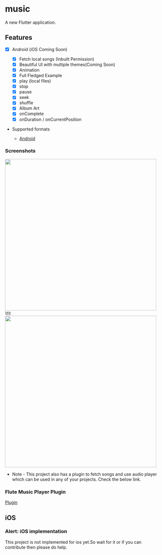 # music

A new Flutter application.

## Features

* [x] Android (iOS Coming Soon)

  * [x] Fetch local songs (Inbuilt Permission)
  * [x] Beautiful UI with multiple themes(Coming Soon)
  * [x] Animation
  * [x] Full Fledged Example
  * [x] play (local files)
  * [x] stop
  * [x] pause
  * [x] seek
  * [x] shuffle
  * [x] Album Art
  * [x] onComplete
  * [x] onDuration / onCurrentPosition

* Supported formats

  * [Android](https://developer.android.com/guide/topics/media/media-formats.html)



### Screenshots


<img src="https://user-images.githubusercontent.com/51407211/90623624-5d513000-e234-11ea-8c53-c86e55053d33.png" height="500px"> \t\t <img src="https://user-images.githubusercontent.com/51407211/90623965-de102c00-e234-11ea-9ce7-c58d404c6e71.png" height="500px">


* Note - This project also has a plugin to fetch songs and use audio player which can be used in any of your projects. Check the below link.

### Flute Music Player Plugin

[Plugin](https://github.com/iampawan/Flute-Music-Player)

## iOS

### Alert: iOS implementation

This project is not implemented for ios yet.So wait for it or if you can contribute then please do help.





